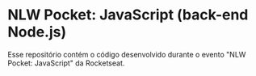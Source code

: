 # NLW Pocket: JavaScript (back-end Node.js)

Esse repositório contém o código desenvolvido durante o evento "NLW Pocket: JavaScript" da Rocketseat.

